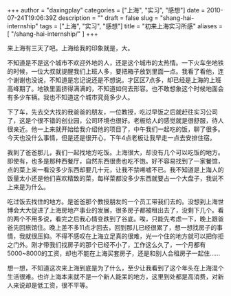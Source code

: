 +++
author = "daxingplay"
categories = ["上海", "实习", "感想"]
date = 2010-07-24T19:06:39Z
description = ""
draft = false
slug = "shang-hai-internship"
tags = ["上海", "实习", "感想"]
title = "初来上海实习所感"
aliases = [
    "/shang-hai-internship/"
]
+++


来上海有三天了吧。上海给我的印象就是，大。

不知道是不是这个城市不欢迎外地的人，还是这个城市的太热情。一下火车坐地铁的时候，一位大叔就提醒我们上班人多，要把箱子放到里面一点。我看了看他，连个谢谢也没说，不知道是忘记说还是不想说。才区区7点多，却已经是上海的上班高峰期了。地铁里面挤得满满的，不知道如何去形容。也不敢想象这个时候地面会有多少车辆。我也不知道这个城市究竟多少人。

下了车，先去交大找的我爸爸的朋友，一位教授，吃过早饭之后就赶往实习公司了，这是个很不错的创业园，公司环境也很好。老板给人的感觉就是很舒服，待人很亲近。他一上来就开始给我介绍他的项目了，中午我们一起吃的饭，聊了很多。今天也没什么事情，但是还是很开心，下午4点老板让我早走一点去安排住宿。

我到了爸爸那儿，我们一起找地方吃饭。上海很大，却没有几个可以吃饭的地方。即使有，也多是那种西餐厅，自然东西很贵也吃不饱。好不容易找到了一家餐馆，点的菜上来一看没多少东西却要几十元，让我不禁唏嘘不已。我不知道是上海人的饭量太小还是他们喜欢精致的菜，每样菜都没多少东西就要占一个大盘子，我说不上来是为什么。

吃过饭去找住的地方。是爸爸那个教授朋友的一个员工带我们去的。没想到上海世博会大大促进了上海房地产事业的发展，很多房子都被租出去了，没剩下几个。看的两个不用多说，看完之后我心情变跌到了谷底。唉，只能先考虑一下，晚上跟爸爸先回旅馆住。晚上差不多11点才回去，回到那儿已经很累了，想一想找房子的事情，我就很压抑。不得不感叹在上海立足真的很难，光一个住的地方就可以把你拒之门外。刚才带我们找房子的那个已经不小了，工作这么久了，一个月都有5000~8000的工资，却也不能在上海买套房子，还是和别人合租房子一起住……

想一想，不知道这次来上海到底是为了什么，至少让我看到了这个年头在上海混个生活很难。也许上海本来就不是一个新人能呆的地方，这里到处都是高消费，对新人来说却是低工资，很不平等。


